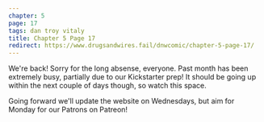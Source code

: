 ```yaml
---
chapter: 5
page: 17
tags: dan troy vitaly
title: Chapter 5 Page 17
redirect: https://www.drugsandwires.fail/dnwcomic/chapter-5-page-17/
---
```


We're back! Sorry for the long absense, everyone. Past month has been extremely busy, partially due to our Kickstarter prep! It should be going up within the next couple of days though, so watch this space.

Going forward we'll update the website on Wednesdays, but aim for Monday for our Patrons on Patreon!
